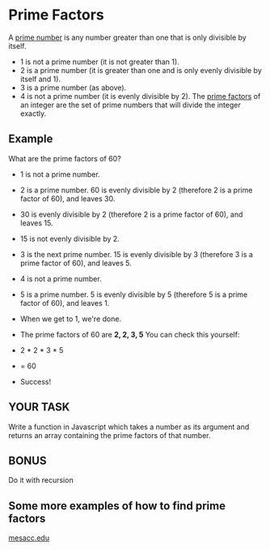 # Prime Factors
A [prime number](https://en.wikipedia.org/wiki/Prime_number) is any number greater than one that is only divisible by itself.

- 1 is not a prime number (it is not greater than 1).
- 2 is a prime number (it is greater than one and is only evenly divisible by itself and 1).
- 3 is a prime number (as above).
- 4 is not a prime number (it is evenly divisible by 2).
The [prime factors](https://en.wikipedia.org/wiki/Prime_number#Unique_factorization) of an integer are the set of prime numbers that will divide the integer exactly.

## Example
What are the prime factors of 60?

- 1 is not a prime number.
- 2 is a prime number. 60 is evenly divisible by 2 (therefore 2 is a prime factor of 60), and leaves 30.
- 30 is evenly divisible by 2 (therefore 2 is a prime factor of 60), and leaves 15.
- 15 is not evenly divisible by 2.
- 3 is the next prime number. 15 is evenly divisible by 3 (therefore 3 is a prime factor of 60), and leaves 5.
- 4 is not a prime number.
- 5 is a prime number. 5 is evenly divisible by 5 (therefore 5 is a prime factor of 60), and leaves 1.
- When we get to 1, we're done.
- The prime factors of 60 are **2, 2, 3, 5**
You can check this yourself:

- 2 * 2 * 3 * 5
- = 60
- Success!
## YOUR TASK
Write a function in Javascript which takes a number as its argument and returns an array containing the prime factors of that number.

## BONUS
Do it with recursion

## Some more examples of how to find prime factors 
[mesacc.edu](https://www.mesacc.edu/~scotz47781/mat120/notes/radicals/simplify/images/examples/prime_factorization.html#:~:text=Step%201%3A%20Start%20by%20dividing,a%20product%20of%20prime%20numbers.)